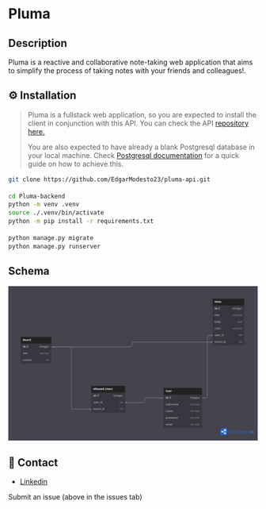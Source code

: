 # Pluma

## Description
Pluma is a reactive and collaborative note-taking web application that aims to simplify the process of taking notes with your friends and colleagues!.

## ⚙ Installation
> Pluma is a fullstack web application, so you are expected to install the client in conjunction with this API. You can check the API [repository here.](https://github.com/EdgarModesto23/pluma-client)
>
> You are also expected to have already a blank Postgresql database in your local machine. Check [Postgresql documentation](https://www.postgresql.org/docs/16/tutorial-createdb.html) for a quick guide on how to achieve this.

```bash
git clone https://github.com/EdgarModesto23/pluma-api.git

cd Pluma-backend
python -m venv .venv
source ./.venv/bin/activate
python -m pip install -r requirements.txt

python manage.py migrate
python manage.py runserver
```

## Schema

![Image](https://github.com/EdgarModesto23/pluma-api/blob/main/schema.png)

## 💬 Contact
+ [Linkedin](www.linkedin.com/in/edgarmodesto23)

Submit an issue (above in the issues tab)

